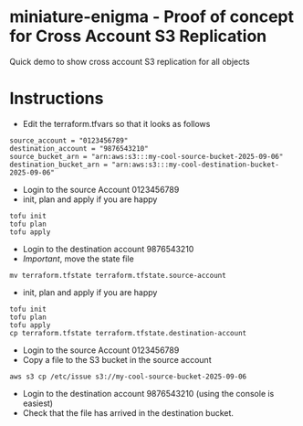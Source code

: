 # miniature-enigma - Proof of concept for Cross Account S3 Replication
Quick demo to show cross account S3 replication for all objects


# Instructions

- Edit the terraform.tfvars so that it looks as follows
```
source_account = "0123456789"
destination_account = "9876543210"
source_bucket_arn = "arn:aws:s3:::my-cool-source-bucket-2025-09-06"
destination_bucket_arn = "arn:aws:s3:::my-cool-destination-bucket-2025-09-06"
```
- Login to the source Account 0123456789
- init, plan and apply if you are happy
```
tofu init
tofu plan
tofu apply
```
- Login to the destination account 9876543210
- *Important*, move the state file 
```
mv terraform.tfstate terraform.tfstate.source-account
```
- init, plan and apply if you are happy
```
tofu init
tofu plan
tofu apply
cp terraform.tfstate terraform.tfstate.destination-account
```
- Login to the source Account 0123456789
- Copy a file to the S3 bucket in the source account
```
aws s3 cp /etc/issue s3://my-cool-source-bucket-2025-09-06
```
- Login to the destination account 9876543210 (using the console is easiest)
- Check that the file has arrived in the destination bucket.

